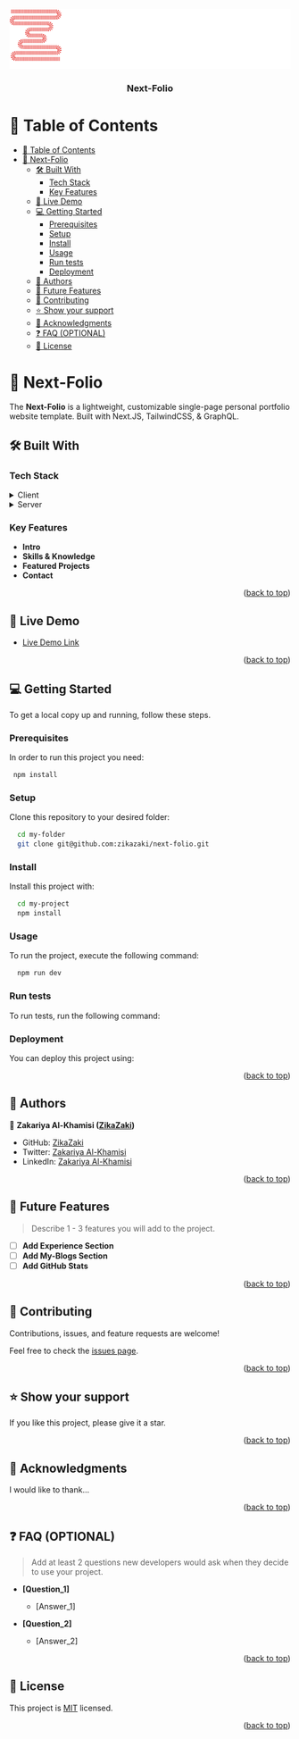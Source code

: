 <a name="readme-top"></a>

<div align="center">
  <img src="zikazaki-logo.svg" alt="logo" width="720"  height="auto" />
  <br/>

  <h3><b>Next-Folio</b></h3>

</div>

# 📗 Table of Contents

- [📗 Table of Contents](#-table-of-contents)
- [📖 Next-Folio ](#-next-folio-)
  - [🛠 Built With ](#-built-with-)
    - [Tech Stack ](#tech-stack-)
    - [Key Features ](#key-features-)
  - [🚀 Live Demo ](#-live-demo-)
  - [💻 Getting Started ](#-getting-started-)
    - [Prerequisites](#prerequisites)
    - [Setup](#setup)
    - [Install](#install)
    - [Usage](#usage)
    - [Run tests](#run-tests)
    - [Deployment](#deployment)
  - [👥 Authors ](#-authors-)
  - [🔭 Future Features ](#-future-features-)
  - [🤝 Contributing ](#-contributing-)
  - [⭐️ Show your support ](#️-show-your-support-)
  - [🙏 Acknowledgments ](#-acknowledgments-)
  - [❓ FAQ (OPTIONAL) ](#-faq-optional-)
  - [📝 License ](#-license-)

<!-- PROJECT DESCRIPTION -->

# 📖 Next-Folio <a name="about-project"></a>

The **Next-Folio** is a lightweight, customizable single-page personal portfolio website template. Built with Next.JS, TailwindCSS, & GraphQL.

## 🛠 Built With <a name="built-with"></a>

### Tech Stack <a name="tech-stack"></a>

<details>
  <summary>Client</summary>
  <ul>
    <li><a href="https://reactjs.org/">Next.js</a></li>
    <li><a href="https://tailwindcss.com/">Tailwind CSS</a></li>
    <li><a href="https://graphql.org/">GraphQL</a></li>
    <li><a href="https://www.apollographql.com/">Apollo Client</a></li>
    <li><a href="https://swiperjs.com/">Swiper.js</a></li>
    <li><a href="https://www.emailjs.com/">Email.js</a></li>
    <li><a href="https://michalsnik.github.io/aos/">Aos.js</a></li>
  </ul>
</details>

<details>
  <summary>Server</summary>
  <ul>
    <li><a href="https://www.typescriptlang.org/">TypeScript</a></li>
    <li><a href="https://nodejs.org/en/">Node.js</a></li>
  </ul>
</details>

### Key Features <a name="key-features"></a>

- **Intro**
- **Skills & Knowledge**
- **Featured Projects**
- **Contact**

<p align="right">(<a href="#readme-top">back to top</a>)</p>

## 🚀 Live Demo <a name="live-demo"></a>

- [Live Demo Link](https://yourdeployedapplicationlink.com)

<p align="right">(<a href="#readme-top">back to top</a>)</p>

## 💻 Getting Started <a name="getting-started"></a>

To get a local copy up and running, follow these steps.

### Prerequisites

In order to run this project you need:

```sh
 npm install
```

### Setup

Clone this repository to your desired folder:

```sh
  cd my-folder
  git clone git@github.com:zikazaki/next-folio.git
```

### Install

Install this project with:

```sh
  cd my-project
  npm install
```
### Usage

To run the project, execute the following command:

```sh
  npm run dev
```

### Run tests

To run tests, run the following command:

<!--
Example command:

```sh
  bin/rails test test/models/article_test.rb
```
--->

### Deployment

You can deploy this project using:

<!--
Example:

```sh

```
 -->

<p align="right">(<a href="#readme-top">back to top</a>)</p>

## 👥 Authors <a name="authors"></a>

👤 **Zakariya Al-Khamisi ([ZikaZaki](https://github.com/ZikaZaki))**

- GitHub: [ZikaZaki](https://github.com/ZikaZaki)
- Twitter: [Zakariya Al-Khamisi](https://twitter.com/ZakariyaKhamisi)
- LinkedIn: [Zakariya Al-Khamisi](https://www.linkedin.com/in/zackops/)

<p align="right">(<a href="#readme-top">back to top</a>)</p>

## 🔭 Future Features <a name="future-features"></a>

> Describe 1 - 3 features you will add to the project.

- [ ] **Add Experience Section**
- [ ] **Add My-Blogs Section**
- [ ] **Add GitHub Stats**

<p align="right">(<a href="#readme-top">back to top</a>)</p>

## 🤝 Contributing <a name="contributing"></a>

Contributions, issues, and feature requests are welcome!

Feel free to check the [issues page](../../issues/).

<p align="right">(<a href="#readme-top">back to top</a>)</p>

## ⭐️ Show your support <a name="support"></a>

If you like this project, please give it a star.

<p align="right">(<a href="#readme-top">back to top</a>)</p>

## 🙏 Acknowledgments <a name="acknowledgements"></a>

I would like to thank...

<p align="right">(<a href="#readme-top">back to top</a>)</p>

## ❓ FAQ (OPTIONAL) <a name="faq"></a>

> Add at least 2 questions new developers would ask when they decide to use your project.

- **[Question_1]**

  - [Answer_1]

- **[Question_2]**

  - [Answer_2]

<p align="right">(<a href="#readme-top">back to top</a>)</p>

## 📝 License <a name="license"></a>

This project is [MIT](./LICENSE) licensed.

<p align="right">(<a href="#readme-top">back to top</a>)</p>